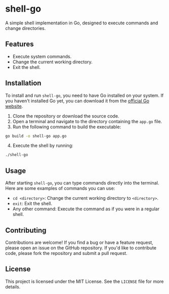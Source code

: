 # shell-go

A simple shell implementation in Go, designed to execute commands and change directories.

## Features

- Execute system commands.
- Change the current working directory.
- Exit the shell.

## Installation

To install and run `shell-go`, you need to have Go installed on your system. If you haven't installed Go yet, you can download it from the [official Go website](https://golang.org/dl/).

1. Clone the repository or download the source code.
2. Open a terminal and navigate to the directory containing the `app.go` file.
3. Run the following command to build the executable:

```bash
go build -o shell-go app.go
```

4. Execute the shell by running:

```bash
./shell-go
```

## Usage

After starting `shell-go`, you can type commands directly into the terminal. Here are some examples of commands you can use:

- `cd <directory>`: Change the current working directory to `<directory>`.
- `exit`: Exit the shell.
- Any other command: Execute the command as if you were in a regular shell.

## Contributing

Contributions are welcome! If you find a bug or have a feature request, please open an issue on the GitHub repository. If you'd like to contribute code, please fork the repository and submit a pull request.

## License

This project is licensed under the MIT License. See the `LICENSE` file for more details.
